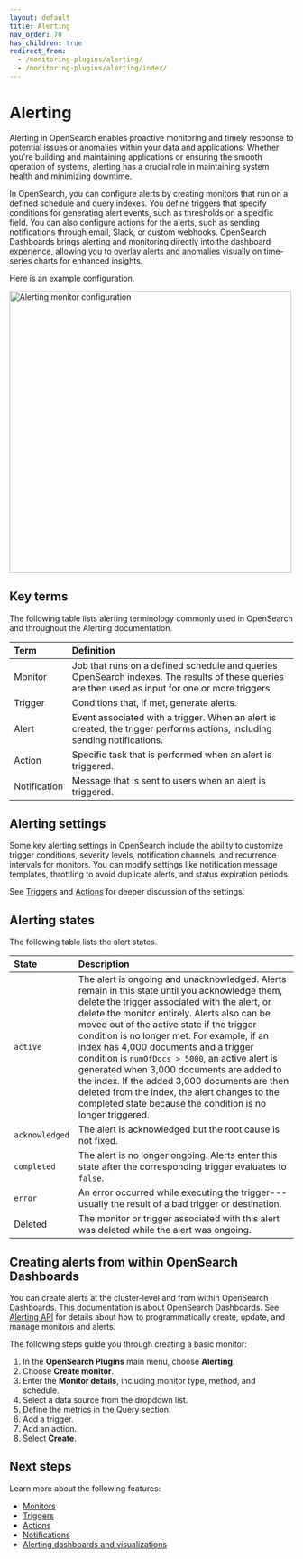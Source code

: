 ```yaml
---
layout: default
title: Alerting
nav_order: 70
has_children: true
redirect_from:
  - /monitoring-plugins/alerting/
  - /monitoring-plugins/alerting/index/
---
```


# Alerting

Alerting in OpenSearch enables proactive monitoring and timely response to potential issues or anomalies within your data and applications. Whether you're building and maintaining applications or ensuring the smooth operation of systems, alerting has a crucial role in maintaining system health and minimizing downtime.

In OpenSearch, you can configure alerts by creating monitors that run on a defined schedule and query indexes. You define triggers that specify conditions for generating alert events, such as thresholds on a specific field. You can also configure actions for the alerts, such as sending notifications through email, Slack, or custom webhooks. OpenSearch Dashboards brings alerting and monitoring directly into the dashboard experience, allowing you to overlay alerts and anomalies visually on time-series charts for enhanced insights. 

Here is an example configuration.

<img src="{{site.url}}{{site.baseurl}}/images/dashboards/alerting-config.png" alt="Alerting monitor configuration" width="500"/>

## Key terms

The following table lists alerting terminology commonly used in OpenSearch and throughout the Alerting documentation.

Term | Definition
:--- | :---
Monitor | Job that runs on a defined schedule and queries OpenSearch indexes. The results of these queries are then used as input for one or more triggers.
Trigger | Conditions that, if met, generate alerts.
Alert | Event associated with a trigger. When an alert is created, the trigger performs actions, including sending notifications.
Action | Specific task that is performed when an alert is triggered.
Notification | Message that is sent to users when an alert is triggered.

## Alerting settings

Some key alerting settings in OpenSearch include the ability to customize trigger conditions, severity levels, notification channels, and recurrence intervals for monitors. You can modify settings like notification message templates, throttling to avoid duplicate alerts, and status expiration periods. 

See [Triggers]({{site.url}}{{site.baseurl}}/observing-your-data/alerting/triggers/#trigger-variables) and [Actions]({{site.url}}{{site.baseurl}}/observing-your-data/alerting/actions/) for deeper discussion of the settings.

## Alerting states

The following table lists the alert states. 

State | Description
:--- | :---
`active` | The alert is ongoing and unacknowledged. Alerts remain in this state until you acknowledge them, delete the trigger associated with the alert, or delete the monitor entirely. Alerts also can be moved out of the active state if the trigger condition is no longer met. For example, if an index has 4,000 documents and a trigger condition is `numOfDocs > 5000`, an active alert is generated when 3,000 documents are added to the index. If the added 3,000 documents are then deleted from the index, the alert changes to the completed state because the condition is no longer triggered.
`acknowledged` | The alert is acknowledged but the root cause is not fixed.
`completed` | The alert is no longer ongoing. Alerts enter this state after the corresponding trigger evaluates to `false`.
`error` | An error occurred while executing the trigger---usually the result of a bad trigger or destination.
Deleted | The monitor or trigger associated with this alert was deleted while the alert was ongoing.

## Creating alerts from within OpenSearch Dashboards

You can create alerts at the cluster-level and from within OpenSearch Dashboards. This documentation is about OpenSearch Dashboards. See [Alerting API](/observing-your-data/alerting/api/) for details about how to programmatically create, update, and manage monitors and alerts.

The following steps guide you through creating a basic monitor:

1. In the **OpenSearch Plugins** main menu, choose **Alerting**.
2. Choose **Create monitor**.
3. Enter the **Monitor details**, including monitor type, method, and schedule.
4. Select a data source from the dropdown list.	
5. Define the metrics in the Query section.	
6. Add a trigger.
7. Add an action.
8. Select **Create**.

## Next steps

Learn more about the following features:

- [Monitors]({{site.url}}{{site.baseurl}}/observing-your-data/alerting/monitors/)
- [Triggers]({{site.url}}{{site.baseurl}}/observing-your-data/alerting/triggers/)
- [Actions]({{site.url}}{{site.baseurl}}/observing-your-data/alerting/actions/)
- [Notifications]({{site.url}}{{site.baseurl}}/notifications-plugin/index/)
- [Alerting dashboards and visualizations]({{site.url}}{{site.baseurl}}/observing-your-data/alerting/dashboards-alerting/)
